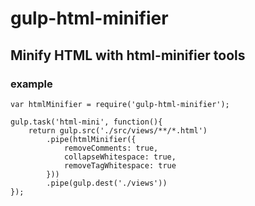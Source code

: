 # gulp-html-minifier

## Minify HTML with html-minifier tools

### example

    var htmlMinifier = require('gulp-html-minifier');

    gulp.task('html-mini', function(){
        return gulp.src('./src/views/**/*.html')
            .pipe(htmlMinifier({
                removeComments: true,
                collapseWhitespace: true,
                removeTagWhitespace: true
            }))
            .pipe(gulp.dest('./views'))
    });
